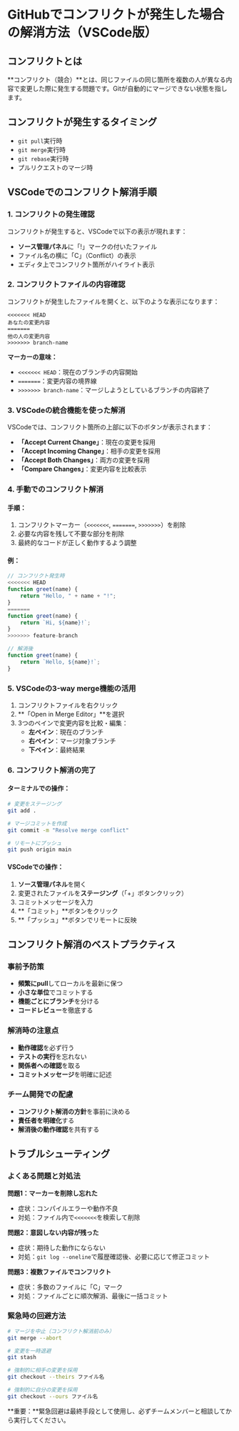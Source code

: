 # GitHubでコンフリクトが発生した場合の解消方法（VSCode版）

## コンフリクトとは

**コンフリクト（競合）**とは、同じファイルの同じ箇所を複数の人が異なる内容で変更した際に発生する問題です。Gitが自動的にマージできない状態を指します。

## コンフリクトが発生するタイミング

- `git pull`実行時
- `git merge`実行時
- `git rebase`実行時
- プルリクエストのマージ時

## VSCodeでのコンフリクト解消手順

### 1. コンフリクトの発生確認

コンフリクトが発生すると、VSCodeで以下の表示が現れます：

- **ソース管理パネル**に「!」マークの付いたファイル
- ファイル名の横に「C」（Conflict）の表示
- エディタ上でコンフリクト箇所がハイライト表示

### 2. コンフリクトファイルの内容確認

コンフリクトが発生したファイルを開くと、以下のような表示になります：

```
<<<<<<< HEAD
あなたの変更内容
=======
他の人の変更内容
>>>>>>> branch-name
```

**マーカーの意味：**
- `<<<<<<< HEAD`：現在のブランチの内容開始
- `=======`：変更内容の境界線
- `>>>>>>> branch-name`：マージしようとしているブランチの内容終了

### 3. VSCodeの統合機能を使った解消

VSCodeでは、コンフリクト箇所の上部に以下のボタンが表示されます：

- **「Accept Current Change」**：現在の変更を採用
- **「Accept Incoming Change」**：相手の変更を採用
- **「Accept Both Changes」**：両方の変更を採用
- **「Compare Changes」**：変更内容を比較表示

### 4. 手動でのコンフリクト解消

#### 手順：
1. コンフリクトマーカー（`<<<<<<<`, `=======`, `>>>>>>>`）を削除
2. 必要な内容を残して不要な部分を削除
3. 最終的なコードが正しく動作するよう調整

#### 例：
```javascript
// コンフリクト発生時
<<<<<<< HEAD
function greet(name) {
    return "Hello, " + name + "!";
}
=======
function greet(name) {
    return `Hi, ${name}!`;
}
>>>>>>> feature-branch

// 解消後
function greet(name) {
    return `Hello, ${name}!`;
}
```

### 5. VSCodeの3-way merge機能の活用

1. コンフリクトファイルを右クリック
2. **「Open in Merge Editor」**を選択
3. 3つのペインで変更内容を比較・編集：
   - **左ペイン**：現在のブランチ
   - **右ペイン**：マージ対象ブランチ
   - **下ペイン**：最終結果

### 6. コンフリクト解消の完了

#### ターミナルでの操作：
```bash
# 変更をステージング
git add .

# マージコミットを作成
git commit -m "Resolve merge conflict"

# リモートにプッシュ
git push origin main
```

#### VSCodeでの操作：
1. **ソース管理パネル**を開く
2. 変更されたファイルを**ステージング**（「+」ボタンクリック）
3. コミットメッセージを入力
4. **「コミット」**ボタンをクリック
5. **「プッシュ」**ボタンでリモートに反映

## コンフリクト解消のベストプラクティス

### 事前予防策
- **頻繁にpull**してローカルを最新に保つ
- **小さな単位**でコミットする
- **機能ごとにブランチ**を分ける
- **コードレビュー**を徹底する

### 解消時の注意点
- **動作確認**を必ず行う
- **テストの実行**を忘れない
- **関係者への確認**を取る
- **コミットメッセージ**を明確に記述

### チーム開発での配慮
- **コンフリクト解消の方針**を事前に決める
- **責任者を明確化**する
- **解消後の動作確認**を共有する

## トラブルシューティング

### よくある問題と対処法

**問題1：マーカーを削除し忘れた**
- 症状：コンパイルエラーや動作不良
- 対処：ファイル内で`<<<<<<<`を検索して削除

**問題2：意図しない内容が残った**
- 症状：期待した動作にならない
- 対処：`git log --oneline`で履歴確認後、必要に応じて修正コミット

**問題3：複数ファイルでコンフリクト**
- 症状：多数のファイルに「C」マーク
- 対処：ファイルごとに順次解消、最後に一括コミット

### 緊急時の回避方法

```bash
# マージを中止（コンフリクト解消前のみ）
git merge --abort

# 変更を一時退避
git stash

# 強制的に相手の変更を採用
git checkout --theirs ファイル名

# 強制的に自分の変更を採用
git checkout --ours ファイル名
```

**重要：**緊急回避は最終手段として使用し、必ずチームメンバーと相談してから実行してください。
